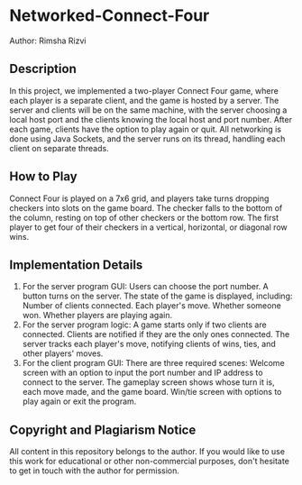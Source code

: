 # Networked-Connect-Four
Author: Rimsha Rizvi

## Description
In this project, we implemented a two-player Connect Four game, where each player is a separate client, and the game is hosted by a server. The server and clients will be on the same machine, with the server choosing a local host port and the clients knowing the local host and port number. After each game, clients have the option to play again or quit. All networking is done using Java Sockets, and the server runs on its thread, handling each client on separate threads.

## How to Play
Connect Four is played on a 7x6 grid, and players take turns dropping checkers into slots on the game board. The checker falls to the bottom of the column, resting on top of other checkers or the bottom row. The first player to get four of their checkers in a vertical, horizontal, or diagonal row wins.

## Implementation Details
1. For the server program GUI:
   Users can choose the port number.
   A button turns on the server.
   The state of the game is displayed, including:
   Number of clients connected.
   Each player's move.
   Whether someone won.
   Whether players are playing again.
2. For the server program logic:
   A game starts only if two clients are connected.
   Clients are notified if they are the only ones connected.
   The server tracks each player's move, notifying clients of wins, ties, and other players' moves.
3. For the client program GUI:
   There are three required scenes:
      Welcome screen with an option to input the port number and IP address to connect to the server.
      The gameplay screen shows whose turn it is, each move made, and the game board.
      Win/tie screen with options to play again or exit the program.

## Copyright and Plagiarism Notice
All content in this repository belongs to the author. If you would like to use this work for educational or other non-commercial purposes, don't hesitate to get in touch with the author for permission.
